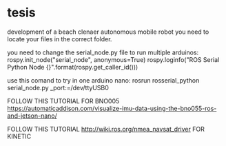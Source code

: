 # tesis
development of a beach clenaer autonomous mobile robot
you need to locate your files in the correct folder. 

you need to change the serial_node.py file to run multiple arduinos:
rospy.init_node("serial_node", anonymous=True) 
    rospy.loginfo("ROS Serial Python Node {}".format(rospy.get_caller_id()))
    



use this comand to try in one arduino nano:
rosrun rosserial_python serial_node.py _port:=/dev/ttyUSB0

FOLLOW THIS TUTORIAL FOR BNO005
https://automaticaddison.com/visualize-imu-data-using-the-bno055-ros-and-jetson-nano/

FOLLOW THIS TUTORIAL http://wiki.ros.org/nmea_navsat_driver
FOR KINETIC